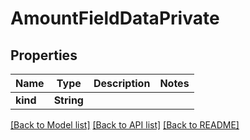 # AmountFieldDataPrivate

## Properties

Name | Type | Description | Notes
------------ | ------------- | ------------- | -------------
**kind** | **String** |  | 

[[Back to Model list]](../README.md#documentation-for-models) [[Back to API list]](../README.md#documentation-for-api-endpoints) [[Back to README]](../README.md)


